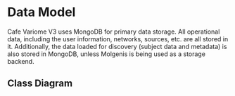 # Data Model

<primary-label ref="backend"/>
<secondary-label ref="wip"/>

Cafe Variome V3 uses MongoDB for primary data storage. All operational data, including the user information, networks, sources, etc. are all stored in it. Additionally, the data loaded for discovery (subject data and metadata) is also stored in MongoDB, unless Molgenis is being used as a storage backend.

## Class Diagram

<code-block lang="plantuml" src="plantuml/class_diagram.puml"/>
